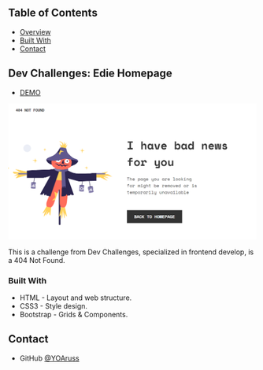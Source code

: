 <!-- TABLE OF CONTENTS -->


## Table of Contents


- [Overview](#overview)
- [Built With](#built-with)
- [Contact](#contact)


<!-- OVERVIEW -->

## Dev Challenges: Edie Homepage

- [DEMO](https://devchallengeio-404-not-found.netlify.app/)

![screenshot](https://github.com/YOArus/devChallenges/blob/6b4f094cf9b5b6193a00b57e5cd234288c9fde17/404-not-found/design-404.png)


This is a challenge from Dev Challenges, specialized in frontend develop, is a 404 Not Found.


### Built With

- HTML - Layout and web structure.
- CSS3 - Style design.
- Bootstrap - Grids & Components. 

## Contact

- GitHub [@YOAruss](https://{github.com/YOAruss})

